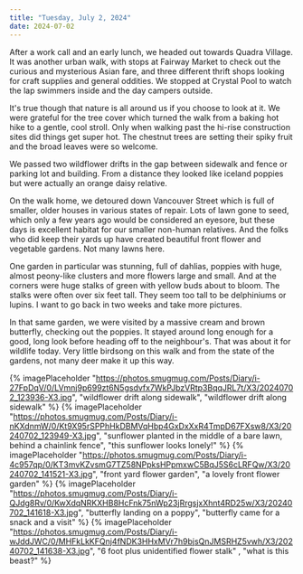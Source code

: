 ```yaml
---
title: "Tuesday, July 2, 2024"
date: 2024-07-02
---
```

After a work call and an early lunch, we headed out towards Quadra Village. It was another urban walk, with stops at Fairway Market to check out the curious and mysterious Asian fare, and three different thrift shops looking for craft supplies and general oddities.  We stopped at Crystal Pool to watch the lap swimmers inside and the day campers outside.  

It's true though that nature is all around us if you choose to look at it.  We were grateful for the tree cover which turned the walk from a baking hot hike to a gentle, cool stroll.  Only when walking past the hi-rise construction sites did things get super hot.  The chestnut trees are setting their spiky fruit and the broad leaves were so welcome.

We passed two wildflower drifts in the gap between sidewalk and fence or parking lot and building.  From a distance they looked like iceland poppies but were actually an orange daisy relative.  

On the walk home, we detoured down Vancouver Street which is full of smaller, older houses in various states of repair.  Lots of lawn gone to seed, which only a few years ago would be considered an eyesore, but these days is excellent habitat for our smaller non-human relatives.  And the folks who did keep their yards up have created beautiful front flower and vegetable gardens.  Not many lawns here.  

One garden in particular was stunning, full of dahlias, poppies with huge, almost peony-like clusters and more flowers large and small.  And at the corners were huge stalks of green with yellow buds about to bloom.  The stalks were often over six feet tall.  They seem too tall to be delphiniums or lupins.  I want to go back in two weeks and take more pictures.

In that same garden, we were visited by a massive cream and brown butterfly, checking out the poppies.  It stayed around long enough for a good, long look before heading off to the neighbour's.  That was about it for wildlife today.  Very little birdsong on this walk and from the state of the gardens, not many deer make it up this way.  

{% imagePlaceholder "https://photos.smugmug.com/Posts/Diary/i-27FpDqV/0/LVmnj9p699zt6N5gsdvfx7WkPJbzVRtp3BqqJRL7t/X3/20240702_123936-X3.jpg", "wildflower drift along sidewalk", "wildflower drift along sidewalk" %}
{% imagePlaceholder "https://photos.smugmug.com/Posts/Diary/i-nKXdnmW/0/Kt9X95rSPPhHkDBMVqHbp4GxDxXxR4TmpD67FXsw8/X3/20240702_123949-X3.jpg", "sunflower planted in the middle of a bare lawn, behind a chainlink fence", "this sunflower looks lonely!" %}
{% imagePlaceholder "https://photos.smugmug.com/Posts/Diary/i-4c957qp/0/KT3mvKZvsmG7TZ58NPpksHPpmxwC5BqJ5S6cLRFQw/X3/20240702_141521-X3.jpg", "front yard flower garden", "a lovely front flower garden" %}
{% imagePlaceholder "https://photos.smugmug.com/Posts/Diary/i-QJdg8Rv/0/KwXdqNRKXHB8HcFnk75nWp23jRrgsjxXhnt4RD25w/X3/20240702_141618-X3.jpg", "butterfly landing on a poppy", "butterfly came for a snack and a visit" %}
{% imagePlaceholder "https://photos.smugmug.com/Posts/Diary/i-wJddJWC/0/MHFkLkKFQnj4fNDK3HHxMVr7h9bjsQnJMSRHZ5vwh/X3/20240702_141638-X3.jpg", "6 foot plus unidentified flower stalk" , "what is this beast?" %}